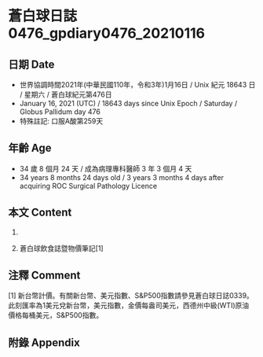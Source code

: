 [_metadata_:encoding]: - "utf-8"
[_metadata_:language]: - "zh-Hant-TW"
[_metadata_:fileformat]: - "markdown"
[_metadata_:MIME_type]: - "text/plain"
[_metadata_:markdown_version]: - "commonmark version 0.29"
[_metadata_:markdown_spec]: - "https://spec.commonmark.org/0.29/"

# 蒼白球日誌0476_gpdiary0476_20210116 #

## 日期 Date ##

* 世界協調時間2021年(中華民國110年，令和3年)1月16日 / Unix 紀元 18643 日 / 星期六 / 蒼白球紀元第476日
* January 16, 2021 (UTC) / 18643 days since Unix Epoch / Saturday / Globus Pallidum day 476
* 特殊註記: 口服A酸第259天

## 年齡 Age ##

* 34 歲 8 個月 24 天 / 成為病理專科醫師 3 年 3 個月 4 天
* 34 years 8 months 24 days old / 3 years 3 months 4 days after acquiring ROC Surgical Pathology Licence

## 本文 Content ##

1. 

    
2. 蒼白球飲食誌暨物價筆記[1]

    

## 注釋 Comment ##

[1] 新台幣計價。有關新台幣、美元指數、S&P500指數請參見蒼白球日誌0339。此刻匯率為1美元兌新台幣，美元指數，金價每盎司美元，西德州中級(WTI)原油價格每桶美元，S&P500指數。



## 附錄 Appendix ##

